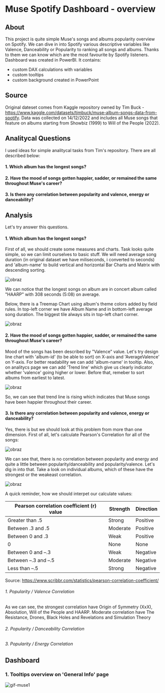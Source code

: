 # Muse Spotify Dashboard - overview


## About
This project is quite simple Muse's songs and albums popularity overview on Spotify. We can dive in into Spotify various descriptive variables like Valence, Danceability or Popularity to ranking all songs and albums. Thanks to them we can know which are the most favourite by Spotify listeners. Dashboard was created in PowerBI. It contains:
* custom DAX calculations with variables
* custom tooltips
* custom background created in PowerPoint



## Source

Original dateset comes from Kaggle repository owned by Tim Buck - https://www.kaggle.com/datasets/timbuck/muse-album-songs-data-from-spotify.
Data was collected on 14/12/2022 and includes all Muse songs that feature on albums starting from Showbiz (1999) to Will of the People (2022).


## Analitycal Questions

I used ideas for simple analitycal tasks from Tim's repository. There are all described below:

#### 1. Which album has the longest songs?
#### 2. Have the mood of songs gotten happier, sadder, or remained the same throughout Muse's career?
#### 3. Is there any correlation between popularity and valence, energy or danceability?


## Analysis

Let's try answer this questions.


#### 1. Which album has the longest songs?
First of all, we should create some measures and charts. Task looks quite simple, so we can limit ourselves to basic stuff. We will need average song duration (in original dataset we have miliseconds, i converted to seconds) and 'album-name' to build vertical and horizontal Bar Charts and Matrix with descending sorting.

![obraz](https://github.com/MaciejGulaj99/PowerBI_MuseSpotifyDataset/assets/142632444/06675cda-3340-4af1-8172-f30e1e281e37)

We can notice that the longest songs on album are in concert album called "HAARP" with 308 seconds (5:08) on average.

Below, there is a Treemap Chart using album's theme colors added by field rules. In top-left corner we have Album Name and in bottom-left average song duration. The biggest tile always sits in top-left chart corner.

![obraz](https://github.com/MaciejGulaj99/PowerBI_MuseSpotifyDataset/assets/142632444/430fc5a0-4de1-4399-bc77-281a0bbb0e79)



#### 2. Have the mood of songs gotten happier, sadder, or remained the same throughout Muse's career?

Mood of the songs has been described by "Valence" value. Let's try design line chart with 'album-id' (to be able to sort) on X-axis and 'AverageValence' on Y-axis. For better readability we can add 'album-name' in tooltip. Also, on analitycs page we can add 'Trend line' which give us clearly indicator whether 'valence' going higher or lower. Before that, remeber to sort albums from earliest to latest.

![obraz](https://github.com/MaciejGulaj99/PowerBI_MuseSpotifyDataset/assets/142632444/dbca702c-c8b2-44ea-ae09-210867cc61b6)

So, we can see that trend line is rising which indicates that Muse songs have been happier throughout their career.



#### 3. Is there any correlation between popularity and valence, energy or danceability?

Yes, there is but we should look at this problem from more than one dimension. First of all, let's calculate Pearson's Correlation for all of the songs:

![obraz](https://github.com/MaciejGulaj99/PowerBI_MuseSpotifyDataset/assets/142632444/ec8560c7-4930-48a1-bac6-b4817672706b)

We can see that, there is no correlation between popularity and energy and quite a little between popularity/danceability and popularity/valence. Let's dig in into that.
Take a look on individual albums, which of these have the strongest or the weakeast correlation.

![obraz](https://github.com/MaciejGulaj99/PowerBI_MuseSpotifyDataset/assets/142632444/1ab5881c-551b-4581-aee8-f351d06e6f11)

A quick reminder, how we should interpet our calculate values:

| Pearson correlation coefficient (r) value |	Strength |	Direction |
|-------------------------------------------|----------|------------|
| Greater than .5 | Strong |	Positive |
| Between .3 and .5 | Moderate | Positive |
| Between 0 and .3 | Weak | Positive |
| 0 | None | None |
| Between 0 and –.3 | Weak | Negative |
| Between –.3 and –.5 | Moderate | Negative |
| Less than –.5 | Strong | Negative |

Source: https://www.scribbr.com/statistics/pearson-correlation-coefficient/

###### 1. Popularity / Valence Correlation

As we can see, the strongest correlation have Origin of Symmetry (XxX), Absolution, Will of the People and HAARP.
Moderate correlation have The Resistance, Drones, Black Holes and Revelations and Simulation Theory

###### 2. Popularity / Danceability Correlation

###### 3. Popularity / Energy Correlation

## Dashboard

  ### 1. Tooltips overview on 'General Info' page

  ![gif-muse1](https://github.com/MaciejGulaj99/PowerBI_MuseSpotifyDataset/assets/142632444/babab9c0-c813-4779-96a2-4abbd787bd97)
